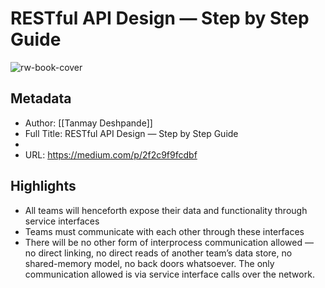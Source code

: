 # RESTful API Design — Step by Step Guide

![rw-book-cover](https://readwise-assets.s3.amazonaws.com/static/images/article4.6bc1851654a0.png)

## Metadata
- Author: [[Tanmay Deshpande]]
- Full Title: RESTful API Design — Step by Step Guide
- 
- URL: https://medium.com/p/2f2c9f9fcdbf

## Highlights
- All teams will henceforth expose their data and functionality through service interfaces
- Teams must communicate with each other through these interfaces
- There will be no other form of interprocess communication allowed — no direct linking, no direct reads of another team’s data store, no shared-memory model, no back doors whatsoever. The only communication allowed is via service interface calls over the network.
